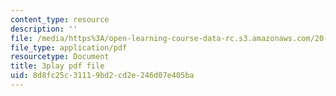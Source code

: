 ```yaml
---
content_type: resource
description: ''
file: /media/https%3A/open-learning-course-data-rc.s3.amazonaws.com/20-219-becoming-the-next-bill-nye-writing-and-hosting-the-educational-show-january-iap-2015/8d8fc25c31119bd2cd2e246d07e405ba_VQi6t2NfWig.pdf
file_type: application/pdf
resourcetype: Document
title: 3play pdf file
uid: 8d8fc25c-3111-9bd2-cd2e-246d07e405ba
---
```

